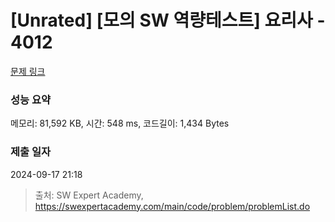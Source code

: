 # [Unrated] [모의 SW 역량테스트] 요리사 - 4012 

[문제 링크](https://swexpertacademy.com/main/code/problem/problemDetail.do?contestProbId=AWIeUtVakTMDFAVH) 

### 성능 요약

메모리: 81,592 KB, 시간: 548 ms, 코드길이: 1,434 Bytes

### 제출 일자

2024-09-17 21:18



> 출처: SW Expert Academy, https://swexpertacademy.com/main/code/problem/problemList.do
